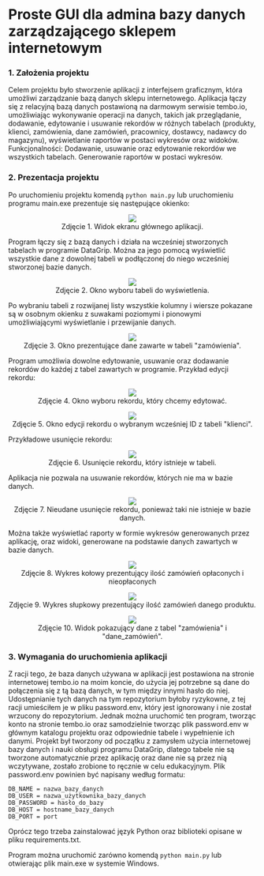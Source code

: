 # Proste GUI dla admina bazy danych zarządzającego sklepem internetowym
### 1. Założenia projektu
Celem projektu było stworzenie aplikacji z interfejsem graficznym, która umożliwi zarządzanie bazą danych sklepu internetowego. Aplikacja łączy się z relacyjną bazą danych postawioną na darmowym serwisie tembo.io, umożliwiając  wykonywanie operacji na danych, takich jak przeglądanie, dodawanie, edytowanie i usuwanie rekordów w różnych tabelach (produkty, klienci, zamówienia, dane zamówień, pracownicy, dostawcy, nadawcy do magazynu), wyświetlanie raportów w postaci wykresów oraz widoków.
Funkcjonalności:
Dodawanie, usuwanie oraz edytowanie rekordów we wszystkich tabelach.
Generowanie raportów w postaci wykresów.
### 2. Prezentacja projektu
Po uruchomieniu projektu komendą ```python main.py``` lub uruchomieniu programu main.exe prezentuje się następujące okienko:

<p align="center">
  <img src="zdj/ekran1.png" />
  <br />
  Zdjęcie 1. Widok ekranu głównego aplikacji.
</p>

Program łączy się z bazą danych i działa na wcześniej stworzonych tabelach w programie DataGrip. Można za jego pomocą wyświetlić wszystkie dane z dowolnej tabeli w podłączonej do niego wcześniej stworzonej bazie danych.

<p align="center">
  <img src="zdj/tabele1.png" />
  <br />
  Zdjęcie 2. Okno wyboru tabeli do wyświetlenia.
</p>

Po wybraniu tabeli z rozwijanej listy wszystkie kolumny i wiersze pokazane są w osobnym okienku z suwakami poziomymi i pionowymi umożliwiającymi wyświetlanie i przewijanie danych.

<p align="center">
  <img src="zdj/tabele2.png" />
  <br />
  Zdjęcie 3. Okno prezentujące dane zawarte w tabeli "zamówienia".
</p>

Program umożliwia dowolne edytowanie, usuwanie oraz dodawanie rekordów do każdej z tabel zawartych w programie. Przykład edycji rekordu:

<p align="center">
  <img src="zdj/edycja1.png" />
  <br />
  Zdjęcie 4. Okno wyboru rekordu, który chcemy edytować.
</p>

<p align="center">
  <img src="zdj/edycja2.png" />
  <br />
  Zdjęcie 5. Okno edycji rekordu o wybranym wcześniej ID z tabeli "klienci".
</p>

Przykładowe usunięcie rekordu:

<p align="center">
  <img src="zdj/usuniecie1.png" />
  <br />
  Zdjęcie 6. Usunięcie rekordu, który istnieje w tabeli.
</p>

Aplikacja nie pozwala na usuwanie rekordów, których nie ma w bazie danych.

<p align="center">
  <img src="zdj/usuniecie2.png" />
  <br />
  Zdjęcie 7. Nieudane usunięcie rekordu, ponieważ taki nie istnieje w bazie danych.
</p>

Można także wyświetlać raporty w formie wykresów generowanych przez aplikację, oraz widoki, generowane na podstawie danych zawartych w bazie danych.

<p align="center">
  <img src="zdj/raport1.png" />
  <br />
  Zdjęcie 8. Wykres kołowy prezentujący ilość zamówień opłaconych i nieopłaconych
</p>

<p align="center">
  <img src="zdj/raport2.png" />
  <br />
  Zdjęcie 9. Wykres słupkowy prezentujący ilość zamówień danego produktu.
</p>

<p align="center">
  <img src="zdj/widok1.png" />
  <br />
  Zdjęcie 10. Widok pokazujący dane z tabel "zamówienia" i "dane_zamówień".
</p>

### 3. Wymagania do uruchomienia aplikacji
Z racji tego, że baza danych używana w aplikacji jest postawiona na stronie internetowej tembo.io na moim koncie, do użycia jej potrzebne są dane do połączenia się z tą bazą danych, w tym między innymi hasło do niej. Udostępnianie tych danych na tym repozytorium byłoby ryzykowne, z tej racji umieściłem je w pliku password.env, który jest ignorowany i nie został wrzucony do repozytorium. Jednak można uruchomić ten program, tworząc konto na stronie tembo.io oraz samodzielnie tworząc plik password.env w głównym katalogu projektu oraz odpowiednie tabele i wypełnienie ich danymi. Projekt był tworzony od początku z zamysłem użycia internetowej bazy danych i nauki obsługi programu DataGrip, dlatego tabele nie są tworzone automatycznie przez aplikację oraz dane nie są przez nią wczytywane, zostało zrobione to ręcznie w celu edukacyjnym. Plik password.env powinien być napisany według formatu:
```
DB_NAME = nazwa_bazy_danych
DB_USER = nazwa_użytkownika_bazy_danych
DB_PASSWORD = hasło_do_bazy
DB_HOST = hostname_bazy_danych
DB_PORT = port
```
Oprócz tego trzeba zainstalować język Python oraz biblioteki opisane w pliku requirements.txt.

Program można uruchomić zarówno komendą ```python main.py``` lub otwierając plik main.exe w systemie Windows.


